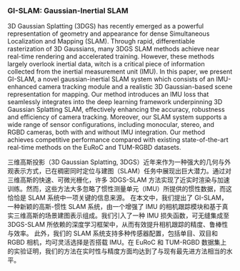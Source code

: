 ### GI-SLAM: Gaussian-Inertial SLAM

3D Gaussian Splatting (3DGS) has recently emerged as a powerful representation of geometry and appearance for dense Simultaneous Localization and Mapping (SLAM). Through rapid, differentiable rasterization of 3D Gaussians, many 3DGS SLAM methods achieve near real-time rendering and accelerated training. However, these methods largely overlook inertial data, witch is a critical piece of information collected from the inertial measurement unit (IMU). In this paper, we present GI-SLAM, a novel gaussian-inertial SLAM system which consists of an IMU-enhanced camera tracking module and a realistic 3D Gaussian-based scene representation for mapping. Our method introduces an IMU loss that seamlessly integrates into the deep learning framework underpinning 3D Gaussian Splatting SLAM, effectively enhancing the accuracy, robustness and efficiency of camera tracking. Moreover, our SLAM system supports a wide range of sensor configurations, including monocular, stereo, and RGBD cameras, both with and without IMU integration. Our method achieves competitive performance compared with existing state-of-the-art real-time methods on the EuRoC and TUM-RGBD datasets.

三维高斯投影（3D Gaussian Splatting, 3DGS）近年来作为一种强大的几何与外观表示方式，已在稠密同时定位与建图（SLAM）任务中展现出巨大潜力。通过对三维高斯的快速、可微光栅化，许多 3DGS-SLAM 方法实现了近实时渲染与加速训练。然而，这些方法大多忽略了惯性测量单元（IMU）所提供的惯性数据，而这恰恰是 SLAM 系统中一项关键的信息来源。
在本文中，我们提出了 GI-SLAM，一种新颖的高斯-惯性 SLAM 系统，由一个增强了 IMU 的相机跟踪模块和基于真实三维高斯的场景建图表示组成。我们引入了一种 IMU 损失函数，可无缝集成至 3DGS-SLAM 所依赖的深度学习框架中，从而有效提升相机跟踪的精度、鲁棒性与效率。
此外，我们的 SLAM 系统支持多种传感器配置，包括单目、双目和 RGBD 相机，均可灵活选择是否搭载 IMU。在 EuRoC 和 TUM-RGBD 数据集上的实验证明，我们的方法在实时性与精度方面均达到了与现有最先进方法相当的水平。
